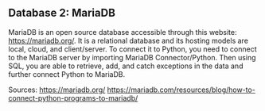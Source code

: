 ## Database 2: MariaDB

MariaDB is an open source database accessible through this website: https://mariadb.org/. It is a relational database and its hosting models are local, cloud, and client/server. To connect it to Python, you need to connect to the MariaDB server by importing MariaDB Connector/Python. Then using SQL, you are able to retrieve, add, and catch exceptions in the data and further connect Python to MariaDB.

Sources:
https://mariadb.org/
https://mariadb.com/resources/blog/how-to-connect-python-programs-to-mariadb/